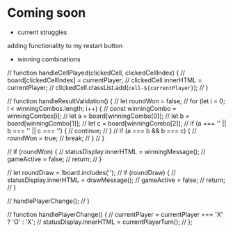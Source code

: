 # Coming soon

- current struggles 

adding functionality to my restart button

- winning combinations 

// function handleCellPlayed(clickedCell, clickedCellIndex) {
//     board[clickedCellIndex] = currentPlayer;
//     clickedCell.innerHTML = currentPlayer;
//     clickedCell.classList.add(`cell-${currentPlayer}`);
// }

// function handleResultValidation() {
//     let roundWon = false;
//     for (let i = 0; i < winningCombos.length; i++) {
//       const winningCombo = winningCombos[i];
//       let a = board[winningCombo[0]];
//       let b = board[winningCombo[1]];
//       let c = board[winningCombo[2]];
//       if (a === '' || b === '' || c === '') {
//         continue;
//       }
//       if (a === b && b === c) {
//         roundWon = true;
//         break;
//       }
//     }
  
//     if (roundWon) {
//       statusDisplay.innerHTML = winningMessage();
//       gameActive = false;
//       return;
//     }
  
//     let roundDraw = !board.includes('');
//     if (roundDraw) {
//       statusDisplay.innerHTML = drawMessage();
//       gameActive = false;
//       return;
//     }
  
//     handlePlayerChange();
//   }
  
//   function handlePlayerChange() {
//     currentPlayer = currentPlayer === 'X' ? 'O' : 'X';
//     statusDisplay.innerHTML = currentPlayerTurn();
//   };